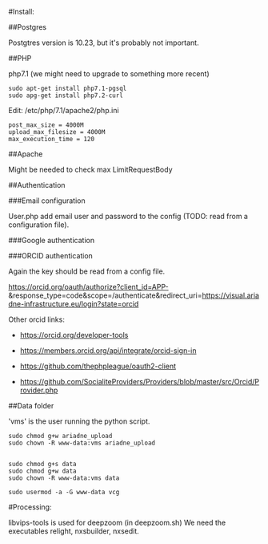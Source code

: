#Install:


##Postgres

Postgtres version is 10.23, but it's probably not important.

##PHP

php7.1 (we might need to upgrade to something more recent)

```sudo apt-get install php7.1
sudo apt-get install php7.1-pgsql
sudo apg-get install php7.2-curl
```

Edit: /etc/php/7.1/apache2/php.ini

```short_open_tag = On
post_max_size = 4000M
upload_max_filesize = 4000M
max_execution_time = 120
```

##Apache

Might be needed to check max LimitRequestBody


##Authentication

###Email configuration

User.php add email user and password to the config (TODO: read from a configuration file).



###Google authentication


###ORCID authentication

Again the key should be read from a config file.

https://orcid.org/oauth/authorize?client_id=APP-<Orcidkeyhere>&response_type=code&scope=/authenticate&redirect_uri=https://visual.ariadne-infrastructure.eu/login?state=orcid

Other orcid links:

* https://orcid.org/developer-tools

* https://members.orcid.org/api/integrate/orcid-sign-in

* https://github.com/thephpleague/oauth2-client

* https://github.com/SocialiteProviders/Providers/blob/master/src/Orcid/Provider.php


##Data folder

'vms' is the user running the python script.

```sudo chmod g+s ariadne_upload
sudo chmod g+w ariadne_upload
sudo chown -R www-data:vms ariadne_upload


sudo chmod g+s data
sudo chmod g+w data
sudo chown -R www-data:vms data

sudo usermod -a -G www-data vcg
```

#Processing:

libvips-tools is used for deepzoom (in deepzoom.sh)
We need the executables relight, nxsbuilder, nxsedit.

